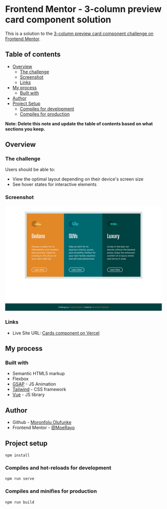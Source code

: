 # Frontend Mentor - 3-column preview card component solution

This is a solution to the [3-column preview card component challenge on Frontend Mentor](https://www.frontendmentor.io/challenges/3column-preview-card-component-pH92eAR2-).

## Table of contents

- [Overview](#overview)
  - [The challenge](#the-challenge)
  - [Screenshot](#screenshot)
  - [Links](#links)
- [My process](#my-process)
  - [Built with](#built-with)
- [Author](#author)
- [Project Setup](#project-setup)
  - [Compiles for development](#compiles-for-development)
  - [Compiles for production](#compiles-for-production)

**Note: Delete this note and update the table of contents based on what sections you keep.**

## Overview

### The challenge

Users should be able to:

- View the optimal layout depending on their device's screen size
- See hover states for interactive elements

### Screenshot

![Design preview](./src/assets/design-preview.png)

### Links

- Live Site URL: [Cards component on Vercel](http://card-components.vercel.app/)

## My process

### Built with

- Semantic HTML5 markup
- Flexbox
- [GSAP](https://greensock.com/gsap/) - JS Animation
- [Tailwind](https://tailwindcss.com/) - CSS framework
- [Vue](https://vuejs.org/) - JS library

## Author

- Github - [Moronfolu Olufunke](https://github.com/MoeRayo)
- Frontend Mentor - [@MoeRayo](https://www.frontendmentor.io/profile/MoeRayo)

## Project setup
```
npm install
```

### Compiles and hot-reloads for development
```
npm run serve
```

### Compiles and minifies for production
```
npm run build
```

